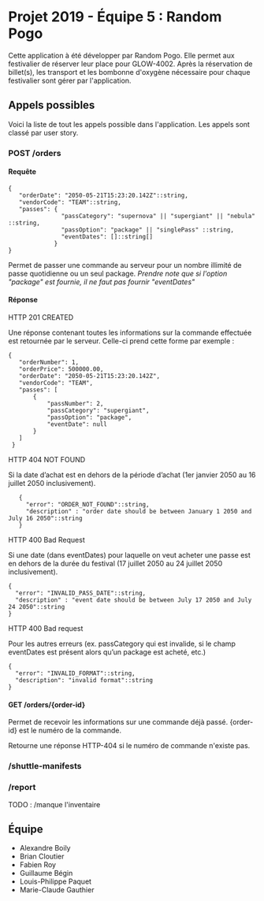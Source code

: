 # Projet 2019 - Équipe 5 : Random Pogo

Cette application à été développer par Random Pogo. Elle permet aux festivalier de réserver leur place pour GLOW-4002. Après la réservation de billet(s), les transport et les bombonne d'oxygène nécessaire pour chaque festivalier sont gérer par l'application.

## Appels possibles

Voici la liste de tout les appels possible dans l'application. Les appels sont classé par user story.
 
### POST /orders

#### Requête

```
{
   "orderDate": "2050-05-21T15:23:20.142Z"::string,
   "vendorCode": "TEAM"::string,
   "passes": {
               "passCategory": "supernova" || "supergiant" || "nebula" ::string,
               "passOption": "package" || "singlePass" ::string,
               "eventDates": []::string[] 
             }
}
```
Permet de passer une commande au serveur pour un nombre illimité de passe quotidienne ou un seul package.
*Prendre note que si l'option "package" est fournie, il ne faut pas fournir "eventDates"*

#### Réponse

HTTP 201 CREATED

Une réponse contenant toutes les informations sur la commande effectuée est retournée par le serveur. Celle-ci prend cette forme par exemple :

```
{
   "orderNumber": 1,
   "orderPrice": 500000.00,
   "orderDate": "2050-05-21T15:23:20.142Z",
   "vendorCode": "TEAM",
   "passes": [
       {
           "passNumber": 2,
           "passCategory": "supergiant",
           "passOption": "package",
           "eventDate": null
       }
   ]
 }
```

HTTP 404 NOT FOUND

Si la date d’achat est en dehors de la période d’achat (1er janvier 2050 au 16 juillet 2050 inclusivement).
```
   {
     "error": "ORDER_NOT_FOUND"::string,
     "description" : "order date should be between January 1 2050 and July 16 2050"::string
   } 
```

HTTP 400 Bad Request

Si une date (dans eventDates) pour laquelle on veut acheter une passe est en dehors de la durée du festival (17 juillet 2050 au 24 juillet 2050 inclusivement).

   ```
   {
     "error": "INVALID_PASS_DATE"::string,
     "description" : "event date should be between July 17 2050 and July 24 2050"::string
   }  
```
HTTP 400 Bad request

Pour les autres erreurs (ex. passCategory qui est invalide, si le champ eventDates est présent alors qu’un package est acheté, etc.)
```
{
  "error": "INVALID_FORMAT"::string,
  "description": "invalid format"::string
} 
```
#### GET /orders/{order-id}

Permet de recevoir les informations sur une commande déjà passé. {order-id} est le numéro de la commande.

Retourne une réponse HTTP-404 si le numéro de commande n'existe pas.

### /shuttle-manifests


### /report

  
  TODO : /manque l'inventaire

## Équipe

- Alexandre Boily
- Brian Cloutier
- Fabien Roy
- Guillaume Bégin
- Louis-Philippe Paquet
- Marie-Claude Gauthier
